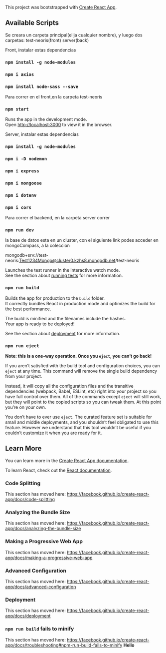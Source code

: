This project was bootstrapped with [Create React App](https://github.com/facebook/create-react-app).

## Available Scripts

Se creara un carpeta principal(elija cualquier nombre),
y luego dos carpetas:
test-neoris(front)
server(back)

Front, instalar estas dependencias
### `npm install -g node-modules`
### `npm i axios` 
### `npm install node-sass --save`


Para correr en el front,en la carpeta test-neoris
### `npm start`

Runs the app in the development mode.<br />
Open [http://localhost:3000](http://localhost:3000) to view it in the browser.

Server, instalar estas dependencias
### `npm install -g node-modules`
### `npm i -D nodemon`
### `npm i express`
### `npm i mongoose`
### `npm i dotenv`
### `npm i cors`

Para correr el backend, en la carpeta server correr
### `npm run dev`


la base de datos esta en un cluster,
con el siguiente link podes acceder en mongoCompass, a la coleccion

mongodb+srv://test-neoris:Test1234Mongo@cluster0.kzhs8.mongodb.net/test-neoris








Launches the test runner in the interactive watch mode.<br />
See the section about [running tests](https://facebook.github.io/create-react-app/docs/running-tests) for more information.

### `npm run build`

Builds the app for production to the `build` folder.<br />
It correctly bundles React in production mode and optimizes the build for the best performance.

The build is minified and the filenames include the hashes.<br />
Your app is ready to be deployed!

See the section about [deployment](https://facebook.github.io/create-react-app/docs/deployment) for more information.

### `npm run eject`

**Note: this is a one-way operation. Once you `eject`, you can’t go back!**

If you aren’t satisfied with the build tool and configuration choices, you can `eject` at any time. This command will remove the single build dependency from your project.

Instead, it will copy all the configuration files and the transitive dependencies (webpack, Babel, ESLint, etc) right into your project so you have full control over them. All of the commands except `eject` will still work, but they will point to the copied scripts so you can tweak them. At this point you’re on your own.

You don’t have to ever use `eject`. The curated feature set is suitable for small and middle deployments, and you shouldn’t feel obligated to use this feature. However we understand that this tool wouldn’t be useful if you couldn’t customize it when you are ready for it.

## Learn More

You can learn more in the [Create React App documentation](https://facebook.github.io/create-react-app/docs/getting-started).

To learn React, check out the [React documentation](https://reactjs.org/).

### Code Splitting

This section has moved here: https://facebook.github.io/create-react-app/docs/code-splitting

### Analyzing the Bundle Size

This section has moved here: https://facebook.github.io/create-react-app/docs/analyzing-the-bundle-size

### Making a Progressive Web App

This section has moved here: https://facebook.github.io/create-react-app/docs/making-a-progressive-web-app

### Advanced Configuration

This section has moved here: https://facebook.github.io/create-react-app/docs/advanced-configuration

### Deployment

This section has moved here: https://facebook.github.io/create-react-app/docs/deployment

### `npm run build` fails to minify

This section has moved here: https://facebook.github.io/create-react-app/docs/troubleshooting#npm-run-build-fails-to-minify
**Hello**
